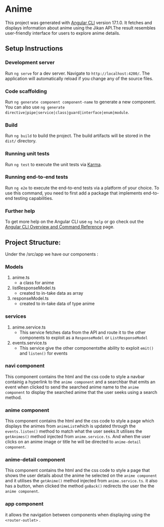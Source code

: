 # Anime

This project was generated with [Angular CLI](https://github.com/angular/angular-cli) version 17.1.0.
It fetches and displays information about anime using the Jikan API.The result resembles user-friendly interface for users to explore anime details.

## Setup Instructions

### Development server

Run `ng serve` for a dev server. Navigate to `http://localhost:4200/`. The application will automatically reload if you change any of the source files.

### Code scaffolding

Run `ng generate component component-name` to generate a new component. You can also use `ng generate directive|pipe|service|class|guard|interface|enum|module`.

### Build

Run `ng build` to build the project. The build artifacts will be stored in the `dist/` directory.

### Running unit tests

Run `ng test` to execute the unit tests via [Karma](https://karma-runner.github.io).

### Running end-to-end tests

Run `ng e2e` to execute the end-to-end tests via a platform of your choice. To use this command, you need to first add a package that implements end-to-end testing capabilities.

### Further help

To get more help on the Angular CLI use `ng help` or go check out the [Angular CLI Overview and Command Reference](https://angular.io/cli) page.

## Project Structure:

Under the /src/app we have our components :

### Models

1. anime.ts
   - a class for anime
2. listResponseModel.ts
   - created to in-take data as array
3. responseModel.ts
   - created to in-take data of type anime

### services

1. anime.service.ts
   - This service fetches data from the API and route it to the other components to exploit as a `ResponseModel` or `ListResponseModel`
2. events.service.ts
   - This service give the other componentsthe ability to exploit `emit()` and `listen()` for events

### navi component

This component contains the html and the css code to style a navbar containig a hyperlink to the `anime component` and a searchbar that emits an event when clicked to send the searched anime name to the `anime component` to display the searched anime that the user seeks using a search method.

### anime component

This component contains the html and the css code to style a page which displays the animes from `animeList`which is updated through the `events.listen()` method to match what the user seeks.It utilises the `getAnimes()` method injected from `anime.service.ts`.
And when the user clicks on an anime image or title he will be directed to `anime-detail component`.

### anime-detail component

This component contains the html and the css code to style a page that shows the user details about the anime he selected on the `anime component` and it utilises the `getAnime()` method injected from `anime.service.ts`.
it also has a button, when clicked the method `goBack()` redirects the user the the `anime component`.

### app component

it allows the navigation between components when displaying using the `<router-outlet>` .
